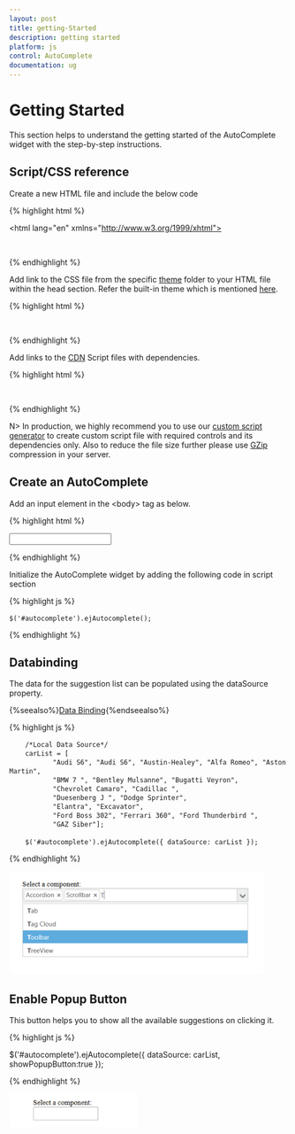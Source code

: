 ```yaml
---
layout: post
title: getting-Started
description: getting started
platform: js
control: AutoComplete
documentation: ug
---
```


# Getting Started

This section helps to understand the getting started of the AutoComplete widget with the step-by-step instructions.

## Script/CSS reference

Create a new HTML file and include the below code

{% highlight html %}

<!DOCTYPE html>

<html lang="en" xmlns="http://www.w3.org/1999/xhtml">
<head>
    <meta charset="utf-8" />
    <title></title>
</head>
<body>

</body>
</html>


{% endhighlight %}



Add link to the CSS file from the specific [theme](http://helpjs.syncfusion.com/js/theming-in-essential-javascript-components) folder to your HTML file within the head section. Refer the built-in theme which is mentioned [here](http://helpjs.syncfusion.com/js/theming-in-essential-javascript-components). 

{% highlight html %}

<head>
    <meta charset="utf-8" />
    <title>Getting Started - Dialog </title>
    <link href="http://cdn.syncfusion.com/13.2.0.29/js/web/flat-azure/ej.web.all.min.css" rel="stylesheet" />
</head>


{% endhighlight %}



Add links to the [CDN](http://helpjs.syncfusion.com/js/cdn) Script files with dependencies.

{% highlight html %}

<head>
    <meta charset="utf-8" />
    <title>Getting Started - Dialog</title>
    <link href="http://cdn.syncfusion.com/13.2.0.29/js/web/flat-azure/ej.web.all.min.css" rel="stylesheet" />
    <script src="http://cdn.syncfusion.com/js/assets/external/jquery-1.10.2.min.js"></script>
    <script src="http://cdn.syncfusion.com/js/assets/external/jquery.easing.1.3.min.js"></script>
    <script src="http://cdn.syncfusion.com/js/assets/external/jquery.globalize.min.js"></script>
    <script src="http://cdn.syncfusion.com/js/assets/external/jsrender.min.js"></script>
    <script src="http://cdn.syncfusion.com/13.2.0.29/js/web/ej.web.all.min.js"></script>
</head>


{% endhighlight %}



N> In production, we highly recommend you to use our [custom script generator](http://helpjs.syncfusion.com/js/include-only-the-needed-widgets) to create custom script file with required controls and its dependencies only. Also to reduce the file size further please use [GZip](https://developers.google.com/web/fundamentals/performance/optimizing-content-efficiency/optimize-encoding-and-transfer?hl=en) compression in your server.



## Create an AutoComplete

Add an input element in the &lt;body&gt; tag as below.



{% highlight html %}


<body>
        <input type="text" id="autocomplete" />
</body>


{% endhighlight %}



Initialize the AutoComplete widget by adding the following code in script section

{% highlight js %}


    $('#autocomplete').ejAutocomplete();



{% endhighlight %}



## Databinding

The data for the suggestion list can be populated using the dataSource property. 

{%seealso%}[Data Binding](http://help.syncfusion.com/js/autocomplete/data-binding){%endseealso%}


{% highlight js %}


        /*Local Data Source*/
        carList = [
               "Audi S6", "Audi S6", "Austin-Healey", "Alfa Romeo", "Aston Martin",
               "BMW 7 ", "Bentley Mulsanne", "Bugatti Veyron",
               "Chevrolet Camaro", "Cadillac ",
               "Duesenberg J ", "Dodge Sprinter",
               "Elantra", "Excavator",
               "Ford Boss 302", "Ferrari 360", "Ford Thunderbird ",
               "GAZ Siber"];

        $('#autocomplete').ejAutocomplete({ dataSource: carList });


{% endhighlight %}

![Autocomplete-GettingStarted](getting-started_images\getting-started_img1.png)



## Enable Popup Button

This button helps you to show all the available suggestions on clicking it.

{% highlight js %}


   $('#autocomplete').ejAutocomplete({ dataSource: carList, showPopupButton:true });



{% endhighlight %}

![Autocomplete-PopupButton](getting-started_images\getting-started_img2.png)

